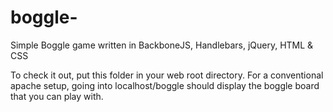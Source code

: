 # boggle-
Simple Boggle game written in BackboneJS, Handlebars, jQuery, HTML & CSS 

To check it out, put this folder in your web root directory. For a conventional apache setup, going into localhost/boggle
should display the boggle board that you can play with.  





